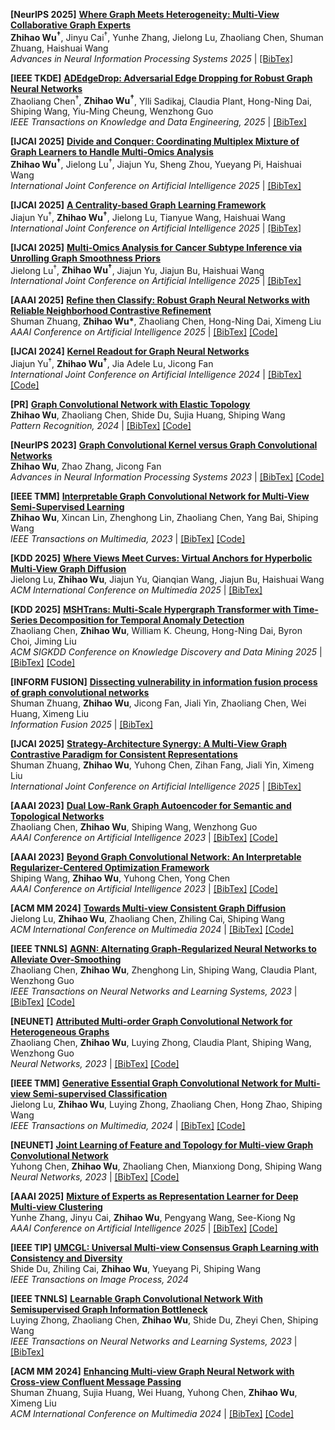 **[NeurIPS 2025]** **[Where Graph Meets Heterogeneity: Multi-View Collaborative Graph Experts]()**<br />
**Zhihao Wu<sup>†</sup>**, Jinyu Cai<sup>†</sup>, Yunhe Zhang, Jielong Lu, Zhaoliang Chen, Shuman Zhuang, Haishuai Wang <br />
*Advances in Neural Information Processing Systems 2025* \|  [\[BibTex\]]()
<br />

**[IEEE TKDE]** **[ADEdgeDrop: Adversarial Edge Dropping for Robust Graph Neural Networks]()**<br />
Zhaoliang Chen<sup>†</sup>, **Zhihao Wu<sup>†</sup>**, Ylli Sadikaj, Claudia Plant, Hong-Ning Dai, Shiping Wang, Yiu-Ming Cheung, Wenzhong Guo <br />
*IEEE Transactions on Knowledge and Data Engineering, 2025* \|  [\[BibTex\]]()
<br />

**[IJCAI 2025]** **[Divide and Conquer: Coordinating Multiplex Mixture of Graph Learners to Handle Multi-Omics Analysis]()**<br />
**Zhihao Wu<sup>†</sup>**, Jielong Lu<sup>†</sup>, Jiajun Yu, Sheng Zhou, Yueyang Pi, Haishuai Wang <br />
*International Joint Conference on Artificial Intelligence 2025* \|  [\[BibTex\]]()
<br />

**[IJCAI 2025]** **[A Centrality-based Graph Learning Framework]()**<br />
Jiajun Yu<sup>†</sup>, **Zhihao Wu<sup>†</sup>**, Jielong Lu, Tianyue Wang, Haishuai Wang <br />
*International Joint Conference on Artificial Intelligence 2025* \|  [\[BibTex\]]()
<br />

**[IJCAI 2025]** **[Multi-Omics Analysis for Cancer Subtype Inference via Unrolling Graph Smoothness Priors]()**<br />
Jielong Lu<sup>†</sup>, **Zhihao Wu<sup>†</sup>**, Jiajun Yu, Jiajun Bu, Haishuai Wang <br />
*International Joint Conference on Artificial Intelligence 2025* \|  [\[BibTex\]]()
<br />

**[AAAI 2025]** **[Refine then Classify: Robust Graph Neural Networks with Reliable Neighborhood Contrastive Refinement](https://ojs.aaai.org/index.php/AAAI/article/view/33471)**<br />
Shuman Zhuang, **Zhihao Wu\***, Zhaoliang Chen, Hong-Ning Dai, Ximeng Liu <br />
*AAAI Conference on Artificial Intelligence 2025* \|  [\[BibTex\]](https://dblp.org/rec/conf/aaai/Zhuang0CDL25.html?view=bibtex) [\[Code\]](https://github.com/shumanzhuang/GRANCE)
<br />

**[IJCAI 2024]** **[Kernel Readout for Graph Neural Networks](https://www.ijcai.org/proceedings/2024/0277.pdf)**<br />
Jiajun Yu<sup>†</sup>, **Zhihao Wu<sup>†</sup>**, Jia Adele Lu, Jicong Fan <br />
*International Joint Conference on Artificial Intelligence 2024* \|  [\[BibTex\]](https://dblp.org/rec/conf/ijcai/Yu0CJ024.html?view=bibtex) [\[Code\]](https://github.com/jiajunCAU/KerRead)
<br />

**[PR]** **[Graph Convolutional Network with Elastic Topology](https://www.sciencedirect.com/science/article/pii/S0031320324001158)**<br />
**Zhihao Wu**, Zhaoliang Chen, Shide Du, Sujia Huang, Shiping Wang <br />
*Pattern Recognition, 2024* \|  [\[BibTex\]](https://dblp.org/rec/journals/pr/WuCDHW24.html?view=bibtex) [\[Code\]](https://github.com/ZhihaoWu99/GCNet)
<br />

**[NeurIPS 2023]** **[Graph Convolutional Kernel versus Graph Convolutional Networks](https://proceedings.neurips.cc/paper_files/paper/2023/file/3ec6c6fc9065aa57785eb05dffe7c3db-Paper-Conference.pdf)**<br />
**Zhihao Wu**, Zhao Zhang, Jicong Fan <br />
*Advances in Neural Information Processing Systems 2023* \|  [\[BibTex\]](https://dblp.org/rec/conf/nips/WuZF23.html?view=bibtex) [\[Code\]](https://github.com/ZhihaoWu99/GCKM)
<br />

**[IEEE TMM]** **[Interpretable Graph Convolutional Network for Multi-View Semi-Supervised Learning](IMVGCN-TMM2023.pdf)**<br />
**Zhihao Wu**, Xincan Lin, Zhenghong Lin, Zhaoliang Chen, Yang Bai, Shiping Wang <br />
*IEEE Transactions on Multimedia, 2023* \|  [\[BibTex\]](https://dblp.org/rec/journals/tmm/WuLLCBW23.html?view=bibtex) [\[Code\]](https://github.com/ZhihaoWu99/IMvGCN)
<br />

**[KDD 2025]** **[Where Views Meet Curves: Virtual Anchors for Hyperbolic Multi-View Graph Diffusion]()**<br />
Jielong Lu, **Zhihao Wu**, Jiajun Yu, Qianqian Wang, Jiajun Bu, Haishuai Wang <br />
*ACM International Conference on Multimedia 2025* \|  [\[BibTex\]]()
<br />

**[KDD 2025]** **[MSHTrans: Multi-Scale Hypergraph Transformer with Time-Series Decomposition for Temporal Anomaly Detection]()**<br />
Zhaoliang Chen, **Zhihao Wu**, William K. Cheung, Hong-Ning Dai, Byron Choi, Jiming Liu <br />
*ACM SIGKDD Conference on Knowledge Discovery and Data Mining 2025* \|  [\[BibTex\]]() [\[Code\]](https://github.com/chenzl23/MSHTrans)
<br />

**[INFORM FUSION]** **[Dissecting vulnerability in information fusion process of graph convolutional networks](https://www.sciencedirect.com/science/article/abs/pii/S1566253525006086)**<br />
Shuman Zhuang, **Zhihao Wu**, Jicong Fan, Jiali Yin, Zhaoliang Chen, Wei Huang, Ximeng Liu <br />
*Information Fusion 2025* \|  [\[BibTex\]](https://scholar.googleusercontent.com/scholar.bib?q=info:YincebuiFd8J:scholar.google.com/&output=citation&scisdr=CgKERWwaEOD-4mCDhY8:AAZF9b8AAAAAaKGFnY_rBf__mvVgJwBuDyClDRc&scisig=AAZF9b8AAAAAaKGFnSY-vLZjHzam5M6zXkTE5Uc&scisf=4&ct=citation&cd=-1&hl=en)
<br />

**[IJCAI 2025]** **[Strategy-Architecture Synergy: A Multi-View Graph Contrastive Paradigm for Consistent Representations]()**<br />
Shuman Zhuang, **Zhihao Wu**, Yuhong Chen, Zihan Fang, Jiali Yin, Ximeng Liu <br />
*International Joint Conference on Artificial Intelligence 2025* \|  [\[BibTex\]]()
<br />

**[AAAI 2023]** **[Dual Low-Rank Graph Autoencoder for Semantic and Topological Networks](DLRGAE_AAAI2023.pdf)**<br />Zhaoliang Chen, **Zhihao Wu**, Shiping Wang, Wenzhong Guo <br />
*AAAI Conference on Artificial Intelligence 2023* \|  [\[BibTex\]](https://dblp.org/rec/conf/aaai/Chen0WG23.html?view=bibtex) [\[Code\]](https://github.com/chenzl23/DLRGAE)
<br />

**[AAAI 2023]** **[Beyond Graph Convolutional Network: An Interpretable Regularizer-Centered Optimization Framework](tsGCN-AAAI2023.pdf)**<br />
Shiping Wang, **Zhihao Wu**, Yuhong Chen, Yong Chen <br />
*AAAI Conference on Artificial Intelligence 2023* \|  [\[BibTex\]](https://dblp.org/rec/conf/aaai/Wang0CC23.html?view=bibtex) [\[Code\]](https://github.com/ZhihaoWu99/tsGCN)
<br />

**[ACM MM 2024]** **[Towards Multi-view Consistent Graph Diffusion](https://dl.acm.org/doi/pdf/10.1145/3664647.3681258)**<br />
Jielong Lu, **Zhihao Wu**, Zhaoliang Chen, Zhiling Cai, Shiping Wang <br />
*ACM International Conference on Multimedia 2024* \|  [\[BibTex\]](https://dblp.org/rec/conf/mm/Lu0CCW24.html?view=bibtex) [\[Code\]](https://github.com/long319/ECMGD)
<br />

**[IEEE TNNLS]** **[AGNN: Alternating Graph-Regularized Neural Networks to Alleviate Over-Smoothing](AGNN2023.pdf)**<br />
Zhaoliang Chen, **Zhihao Wu**, Zhenghong Lin, Shiping Wang, Claudia Plant, Wenzhong Guo <br />
*IEEE Transactions on Neural Networks and Learning Systems, 2023* \|  [\[BibTex\]](https://dblp.org/rec/journals/tnn/ChenWLWPG24.html?view=bibtex) [\[Code\]](https://github.com/chenzl23/AGNN)
<br />

**[NEUNET]** **[Attributed Multi-order Graph Convolutional Network for Heterogeneous Graphs](https://www.sciencedirect.com/science/article/abs/pii/S0893608024001497)**<br />
Zhaoliang Chen, **Zhihao Wu**, Luying Zhong, Claudia Plant, Shiping Wang, Wenzhong Guo <br />
*Neural Networks, 2023* \|  [\[BibTex\]]() [\[Code\]](https://github.com/chenzl23/AMOGCN)
<br />

**[IEEE TMM]** **[Generative Essential Graph Convolutional Network for Multi-view Semi-supervised Classification](https://ieeexplore.ieee.org/abstract/document/10462517/)**<br />
Jielong Lu, **Zhihao Wu**, Luying Zhong, Zhaoliang Chen, Hong Zhao, Shiping Wang <br />
*IEEE Transactions on Multimedia, 2024* \|  [\[BibTex\]](https://dblp.org/rec/journals/tmm/LuWZCZW24.html?view=bibtex) [\[Code\]](https://github.com/long319/GEGCN)
<br />

**[NEUNET]** **[Joint Learning of Feature and Topology for Multi-view Graph Convolutional Network](JFGCN_NN2023.pdf)**<br />
Yuhong Chen, **Zhihao Wu**, Zhaoliang Chen, Mianxiong Dong, Shiping Wang <br />
*Neural Networks, 2023* \|  [\[BibTex\]](httpsD://dblp.org/rec/journals/nn/ChenWCDW23.html?view=bibtex) [\[Code\]](https://github.com/YuhongChen2320/JFGCN)
<br />

**[AAAI 2025]** **[Mixture of Experts as Representation Learner for Deep Multi-view Clustering](https://ojs.aaai.org/index.php/AAAI/article/view/34430)**<br />
Yunhe Zhang, Jinyu Cai, **Zhihao Wu**, Pengyang Wang, See-Kiong Ng <br />
*AAAI Conference on Artificial Intelligence 2025* \|  [\[BibTex\]](https://dblp.org/rec/conf/aaai/0001C0WN25.html?view=bibtex) [\[Code\]](https://github.com/wownice333/DMVC-CE)
<br />

**[IEEE TIP]** **[UMCGL: Universal Multi-view Consensus Graph Learning with Consistency and Diversity](https://ieeexplore.ieee.org/abstract/document/10539072/)**<br />
Shide Du, Zhiling Cai, **Zhihao Wu**, Yueyang Pi, Shiping Wang <br />
*IEEE Transactions on Image Process, 2024*
<br />

**[IEEE TNNLS]** **[Learnable Graph Convolutional Network With Semisupervised Graph Information Bottleneck](LGCN_TNNLS2023.pdf)**<br />
Luying Zhong, Zhaoliang Chen, **Zhihao Wu**, Shide Du, Zheyi Chen, Shiping Wang <br />
*IEEE Transactions on Neural Networks and Learning Systems, 2023* \|  [\[BibTex\]](https://dblp.org/rec/journals/tnn/ZhongCWDCW25.html?view=bibtex)
<br />

**[ACM MM 2024]** **[Enhancing Multi-view Graph Neural Network with Cross-view Confluent Message Passing](https://dl.acm.org/doi/pdf/10.1145/3664647.3681585)**<br />
Shuman Zhuang, Sujia Huang, Wei Huang, Yuhong Chen, **Zhihao Wu**, Ximeng Liu <br />
*ACM International Conference on Multimedia 2024* \|  [\[BibTex\]]([https://dblp.org/rec/journals/nn/ChenWCDW23.html?view=bibtex](https://dblp.org/rec/conf/mm/ZhuangH0C0L24.html?view=bibtex)) [\[Code\]](https://github.com/shumanzhuang/CGNN)
